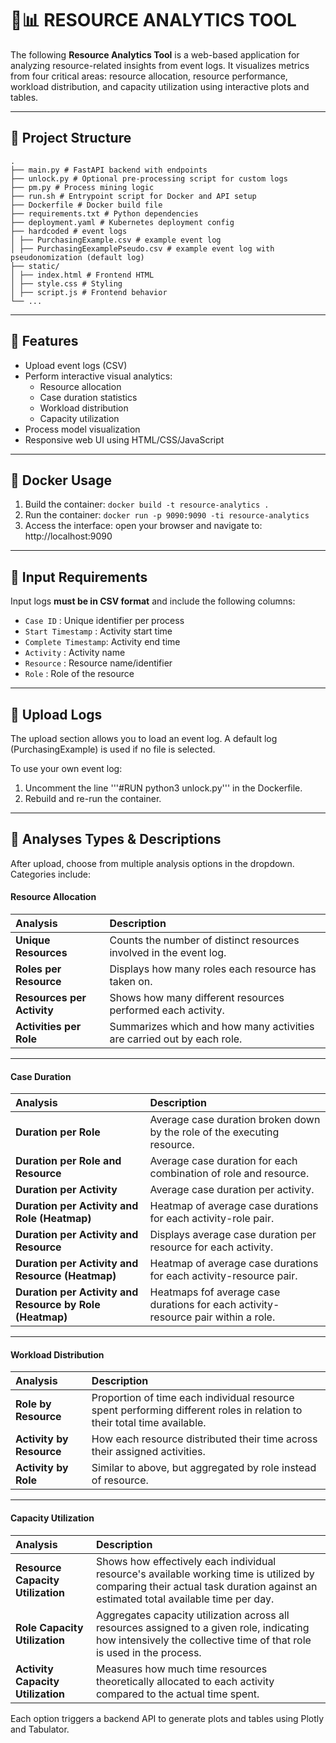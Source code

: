 # :busts_in_silhouette::bar_chart: RESOURCE ANALYTICS TOOL

The following **Resource Analytics Tool** is a web-based application for analyzing resource-related insights from event logs. It visualizes metrics from four critical areas: resource allocation, resource performance, workload distribution, and capacity utilization using interactive plots and tables.

---

## :open_file_folder: Project Structure
```
.
├── main.py # FastAPI backend with endpoints
├── unlock.py # Optional pre-processing script for custom logs
├── pm.py # Process mining logic
├── run.sh # Entrypoint script for Docker and API setup
├── Dockerfile # Docker build file
├── requirements.txt # Python dependencies
├── deployment.yaml # Kubernetes deployment config
├── hardcoded # event logs
│ ├── PurchasingExample.csv # example event log
│ ├── PurchasingEexamplePseudo.csv # example event log with pseudonomization (default log)
├── static/
│ ├── index.html # Frontend HTML
│ ├── style.css # Styling
│ ├── script.js # Frontend behavior
└── ...
```
---

## :rocket: Features
- Upload event logs (CSV)
- Perform interactive visual analytics:
    - Resource allocation
    - Case duration statistics
    - Workload distribution
    - Capacity utilization
- Process model visualization
- Responsive web UI using HTML/CSS/JavaScript

---

## :whale: Docker Usage

1. Build the container: `docker build -t resource-analytics .`
4. Run the container: `docker run -p 9090:9090 -ti resource-analytics`
5. Access the interface: open your browser and navigate to: http://localhost:9090

---

## :mag_right: Input Requirements
Input logs **must be in CSV format** and include the following columns:

- `Case ID`           : Unique identifier per process   
- `Start Timestamp`   : Activity start time             
- `Complete Timestamp`: Activity end time               
- `Activity`          : Activity name                   
- `Resource`          : Resource name/identifier       
- `Role`              : Role of the resource            

---

## :page_facing_up: Upload Logs
The upload section allows you to load an event log. A default log (PurchasingExample) is used if no file is selected.

To use your own event log:
1. Uncomment the line '''#RUN python3 unlock.py''' in the Dockerfile.
2. Rebuild and re-run the container.

---

## :brain: Analyses Types & Descriptions
After upload, choose from multiple analysis options in the dropdown. Categories include:

#### Resource Allocation

| **Analysis**               | **Description** |
|:---------------------------|:----------------|
| **Unique Resources**       | Counts the number of distinct resources involved in the event log. |
| **Roles per Resource**     | Displays how many roles each resource has taken on. |
| **Resources per Activity** | Shows how many different resources performed each activity. |
| **Activities per Role**    | Summarizes which and how many activities are carried out by each role. |

---

#### Case Duration

| **Analysis**                                      | **Description** |
|:--------------------------------------------------|:----------------|
| **Duration per Role**                             | Average case duration broken down by the role of the executing resource. |
| **Duration per Role and Resource**                | Average case duration for each combination of role and resource. |
| **Duration per Activity**                         | Average case duration per activity. |
| **Duration per Activity and Role (Heatmap)**      | Heatmap of average case durations for each activity-role pair. |
| **Duration per Activity and Resource**            | Displays average case duration per resource for each activity. |
| **Duration per Activity and Resource (Heatmap)**  | Heatmap of average case durations for each activity-resource pair. |
| **Duration per Activity and Resource by Role (Heatmap)** | Heatmaps fof average case durations for each activity-resource pair within a role. |

---

#### Workload Distribution

| **Analysis**            | **Description** |
|:-------------------------|:----------------|
| **Role by Resource**     | Proportion of time each individual resource spent performing different roles in relation to their total time available. |
| **Activity by Resource** | How each resource distributed their time across their assigned activities. |
| **Activity by Role**     | Similar to above, but aggregated by role instead of resource. |

---

#### Capacity Utilization

| **Analysis**                      | **Description** |
|:----------------------------------|:----------------|
| **Resource Capacity Utilization** | Shows how effectively each individual resource's available working time is utilized by comparing their actual task duration against an estimated total available time per day. |
| **Role Capacity Utilization**     | Aggregates capacity utilization across all resources assigned to a given role, indicating how intensively the collective time of that role is used in the process. |
| **Activity Capacity Utilization** | Measures how much time resources theoretically allocated to each activity compared to the actual time spent. |



Each option triggers a backend API to generate plots and tables using Plotly and Tabulator.


